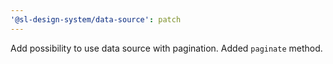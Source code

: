 ```yaml
---
'@sl-design-system/data-source': patch
---
```


Add possibility to use data source with pagination. Added `paginate` method.
